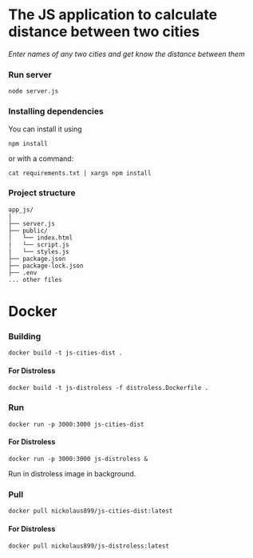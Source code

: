 # The JS application to calculate distance between two cities

*Enter names of any two cities and get know the distance between them*

### Run server
```
node server.js
```

### Installing dependencies
You can install it using

```
npm install
```

or with a command:
```
cat requirements.txt | xargs npm install
```

### Project structure
```
app_js/
│
├── server.js
├── public/
│   └── index.html
|   └── script.js
|   └── styles.js
├── package.json
├── package-lock.json
├── .env
... other files
```

# Docker

### Building
```
docker build -t js-cities-dist .
```
#### For Distroless
```
docker build -t js-distroless -f distroless.Dockerfile .
```

### Run
```
docker run -p 3000:3000 js-cities-dist
```
#### For Distroless
```
docker run -p 3000:3000 js-distroless &
```
Run in distroless image in background.


### Pull
```
docker pull nickolaus899/js-cities-dist:latest
```
#### For Distroless
```
docker pull nickolaus899/js-distroless:latest
```
